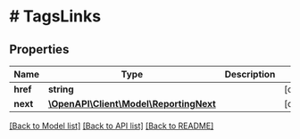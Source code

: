 # # TagsLinks

## Properties

Name | Type | Description | Notes
------------ | ------------- | ------------- | -------------
**href** | **string** |  | [optional]
**next** | [**\OpenAPI\Client\Model\ReportingNext**](ReportingNext.md) |  | [optional]

[[Back to Model list]](../../README.md#models) [[Back to API list]](../../README.md#endpoints) [[Back to README]](../../README.md)
